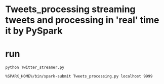 # Tweets_processing streaming tweets and processing in 'real' time it by PySpark

# run
`python Twitter_streamer.py`

`%SPARK_HOME%/bin/spark-submit Tweets_processing.py localhost 9999`
